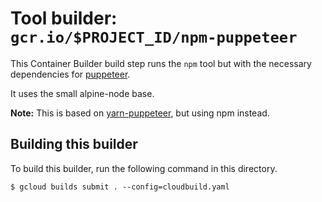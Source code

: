 # Tool builder: `gcr.io/$PROJECT_ID/npm-puppeteer`

This Container Builder build step runs the `npm` tool but with the necessary dependencies for [puppeteer](https://github.com/GoogleChrome/puppeteer).

It uses the small alpine-node base.

**Note:** This is based on [yarn-puppeteer](../yarn-puppeteer/README.md), but using npm instead.

## Building this builder

To build this builder, run the following command in this directory.

    $ gcloud builds submit . --config=cloudbuild.yaml
